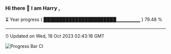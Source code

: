 ### Hi there 👋 I am Harry , 

⏳ Year progress { ███████████████████████▁▁▁▁▁▁▁ } 79.48 %

---

⏰ Updated on Wed, 18 Oct 2023 02:43:18 GMT

![Progress Bar CI](https://github.com/duykhang68/duykhang68/workflows/Progress%20Bar%20CI/badge.svg)
